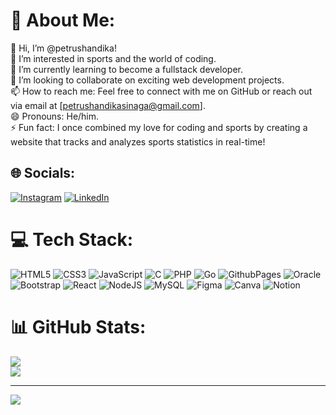 # 💫 About Me:
👋 Hi, I’m @petrushandika!<br>👀 I’m interested in sports and the world of coding.<br>🌱 I’m currently learning to become a fullstack developer.<br>💞️ I’m looking to collaborate on exciting web development projects.<br>📫 How to reach me: Feel free to connect with me on GitHub or reach out via email at [petrushandikasinaga@gmail.com].<br>😄 Pronouns: He/him.<br>⚡ Fun fact: I once combined my love for coding and sports by creating a website that tracks and analyzes sports statistics in real-time!


## 🌐 Socials:
[![Instagram](https://img.shields.io/badge/Instagram-%23E4405F.svg?logo=Instagram&logoColor=white)](https://instagram.com/petrushandika) [![LinkedIn](https://img.shields.io/badge/LinkedIn-%230077B5.svg?logo=linkedin&logoColor=white)](https://www.linkedin.com/in/petrushandika/) 

# 💻 Tech Stack:
![HTML5](https://img.shields.io/badge/html5-%23E34F26.svg?style=for-the-badge&logo=html5&logoColor=white) ![CSS3](https://img.shields.io/badge/css3-%231572B6.svg?style=for-the-badge&logo=css3&logoColor=white) ![JavaScript](https://img.shields.io/badge/javascript-%23323330.svg?style=for-the-badge&logo=javascript&logoColor=%23F7DF1E) ![C](https://img.shields.io/badge/c-%2300599C.svg?style=for-the-badge&logo=c&logoColor=white) ![PHP](https://img.shields.io/badge/php-%23777BB4.svg?style=for-the-badge&logo=php&logoColor=white) ![Go](https://img.shields.io/badge/go-%2300ADD8.svg?style=for-the-badge&logo=go&logoColor=white) ![GithubPages](https://img.shields.io/badge/github%20pages-121013?style=for-the-badge&logo=github&logoColor=white) ![Oracle](https://img.shields.io/badge/Oracle-F80000?style=for-the-badge&logo=oracle&logoColor=white) ![Bootstrap](https://img.shields.io/badge/bootstrap-%238511FA.svg?style=for-the-badge&logo=bootstrap&logoColor=white) ![React](https://img.shields.io/badge/react-%2320232a.svg?style=for-the-badge&logo=react&logoColor=%2361DAFB) ![NodeJS](https://img.shields.io/badge/node.js-6DA55F?style=for-the-badge&logo=node.js&logoColor=white) ![MySQL](https://img.shields.io/badge/mysql-%2300000f.svg?style=for-the-badge&logo=mysql&logoColor=white) ![Figma](https://img.shields.io/badge/figma-%23F24E1E.svg?style=for-the-badge&logo=figma&logoColor=white) ![Canva](https://img.shields.io/badge/Canva-%2300C4CC.svg?style=for-the-badge&logo=Canva&logoColor=white) ![Notion](https://img.shields.io/badge/Notion-%23000000.svg?style=for-the-badge&logo=notion&logoColor=white)
# 📊 GitHub Stats:
![](https://github-readme-stats.vercel.app/api/top-langs/?username=petrushandika&theme=tokyonight&hide_border=true&include_all_commits=false&count_private=false&layout=compact)<br/>
![](https://github-readme-streak-stats.herokuapp.com/?user=petrushandika&theme=tokyonight&hide_border=true)

---
[![](https://visitcount.itsvg.in/api?id=petrushandika&icon=0&color=0)](https://visitcount.itsvg.in)

